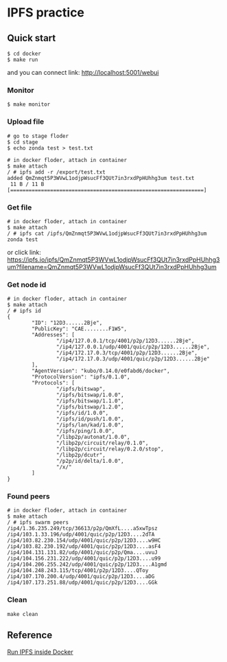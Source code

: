 # IPFS practice

## Quick start
```shell
$ cd docker
$ make run
```

and you can connect link: [http://localhost:5001/webui](http://localhost:5001/webui)  

### Monitor

```shell
$ make monitor
```

### Upload file

```shell
# go to stage floder
$ cd stage
$ echo zonda test > test.txt
```

```shell
# in docker floder, attach in container
$ make attach
/ # ipfs add -r /export/test.txt
added QmZnmqt5P3WVwL1odjpWsucFf3QUt7in3rxdPpHUhhg3um test.txt
 11 B / 11 B [===============================================================]
 ```

### Get file

```shell
# in docker floder, attach in container
$ make attach
/ # ipfs cat /ipfs/QmZnmqt5P3WVwL1odjpWsucFf3QUt7in3rxdPpHUhhg3um
zonda test
```

or click link:
https://ipfs.io/ipfs/QmZnmqt5P3WVwL1odjpWsucFf3QUt7in3rxdPpHUhhg3um?filename=QmZnmqt5P3WVwL1odjpWsucFf3QUt7in3rxdPpHUhhg3um

### Get node id

```shell
# in docker floder, attach in container
$ make attach
/ # ipfs id
{
        "ID": "12D3......2Bje",
        "PublicKey": "CAE........F1W5",
        "Addresses": [
                "/ip4/127.0.0.1/tcp/4001/p2p/12D3......2Bje",
                "/ip4/127.0.0.1/udp/4001/quic/p2p/12D3......2Bje",
                "/ip4/172.17.0.3/tcp/4001/p2p/12D3......2Bje",
                "/ip4/172.17.0.3/udp/4001/quic/p2p/12D3......2Bje"
        ],
        "AgentVersion": "kubo/0.14.0/e0fabd6/docker",
        "ProtocolVersion": "ipfs/0.1.0",
        "Protocols": [
                "/ipfs/bitswap",
                "/ipfs/bitswap/1.0.0",
                "/ipfs/bitswap/1.1.0",
                "/ipfs/bitswap/1.2.0",
                "/ipfs/id/1.0.0",
                "/ipfs/id/push/1.0.0",
                "/ipfs/lan/kad/1.0.0",
                "/ipfs/ping/1.0.0",
                "/libp2p/autonat/1.0.0",
                "/libp2p/circuit/relay/0.1.0",
                "/libp2p/circuit/relay/0.2.0/stop",
                "/libp2p/dcutr",
                "/p2p/id/delta/1.0.0",
                "/x/"
        ]
}
```

### Found peers

```shell
# in docker floder, attach in container
$ make attach
/ # ipfs swarm peers
/ip4/1.36.235.249/tcp/36613/p2p/QmXfL....a5xwTpsz
/ip4/103.1.33.196/udp/4001/quic/p2p/12D3....2dTA
/ip4/103.82.230.154/udp/4001/quic/p2p/12D3....w9HC
/ip4/103.82.230.192/udp/4001/quic/p2p/12D3....asF4
/ip4/104.131.131.82/udp/4001/quic/p2p/Qma....uvuJ
/ip4/104.156.231.222/udp/4001/quic/p2p/12D3....u99
/ip4/104.206.255.242/udp/4001/quic/p2p/12D3....A1gmd
/ip4/104.248.243.115/tcp/4001/p2p/12D3....QToy
/ip4/107.170.200.4/udp/4001/quic/p2p/12D3....aDG
/ip4/107.173.251.88/udp/4001/quic/p2p/12D3....GGk
```

### Clean

```shell
make clean
```

## Reference

[Run IPFS inside Docker](https://docs.ipfs.tech/how-to/run-ipfs-inside-docker/#set-up)  
